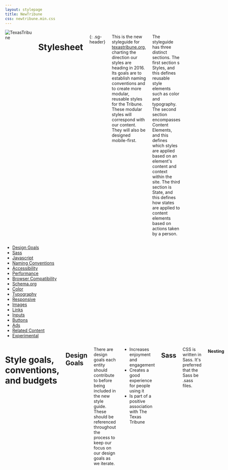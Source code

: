 ```yaml
---
layout: stylepage
title: NewTribune
css: newtribune.min.css
---
```


<!-- masthead -->
<div class="texastribune-page">
<script src="https://ajax.googleapis.com/ajax/libs/webfont/1.6.16/webfont.js"></script>
<script>
  WebFont.load({
    google: {
      families: ['Open Sans:400,700,400italic,700italic', 'PT Serif:400,700,400italic, 700italic']
    }
  });
</script>
<div class="masthead sixteen columns">
  <img class="logo" src="https://s3.amazonaws.com/static.texastribune.org/common/images/logo.jpg" title="TexasTribune">

Stylesheet
==========
{: .sg-header}

This is the new styleguide for [texastribune.org](http://www.texastribune.org), charting the direction our styles are heading in 2016. Its goals are to establish naming conventions and to create more modular, reusable styles for the Tribune. These modular styles will correspond with our content. They will also be designed mobile-first.

The styleguide has three distinct sections. The first section s Styles, and this defines reusable style elements such as color and typography. The second section encompasses Content Elements, and this defines which styles are applied based on an element's content and context within the site. The third section is State, and this defines how states are applied to content elements based on actions taken by a person.

</div><!-- end masthead -->

<div class="four columns"><div id='side-nav'><!-- side nav -->

* [Design Goals](#design-goals)
* [Sass](#sass)
* [Javascript](#javascript)
* [Naming Conventions](#naming-conventions)
* [Accessibility](#accessibility)
* [Performance](#performance)
* [Browser Compatibility](#browser-compatibility)
* [Schema.org](#schemaorg)
* [Color](#color)
* [Typography](#typography)
* [Responsive](#responsive)
* [Images](#images)
* [Links](#links)
* [Inputs](#inputs)
* [Buttons](#buttons)
* [Ads](#ads)
* [Related Content](#related-content)
* [Experimental](#experimental)

</div></div><!-- end side nav -->

<div class="twelve columns omega"><!-- main -->

# Style goals, conventions, and budgets

Design Goals
----------------

There are design goals each entity should contribute to before being included in the new style guide. These should be referenced throughout the process to keep our focus on our design goals as we iterate.

* Increases enjoyment and engagement
* Creates a good experience for people using it
* Is part of a positive association with The Texas Tribune

Sass
----

CSS is written in Sass. It's preferred that the Sass be .sass files.

#### Nesting

Sass should preferably be nested no more than three levels deep. It should be the exception and there should be a reason that it's being nested beyond three.

Javascript
----------

#### Third-party scripts

There are a few questions that should be asked and actions that should be taken before adding a new third-party script to the project.

* Know how much time a third-party script takes to load. This can be estimated by adding the script to the desired pages on our staging site and doing a WebPageTest there.

* Determine if the script can be loaded asynchronously. If it's possible, it should be set up to load async.

* Determine if a cache-header for the script can and should be set.


Naming Conventions
------------------

### Variable Names

Variables are used for colors and fonts. They're defined in settings.scss. If the color or font name is more than one word, start with the more general word first. 

Color variable names should always begin with $color. For example, for Tribune yellow, name use $color-yellow-tribune.

### Naming Conventions

Classes following the [BEM naming convention](https://en.bem.info/method/naming-convention/) should be used in most cases. Ids should only be used in HTML as Javascript hooks.

The naming of classes and ids should be done with the goal of creating modular entities to be reused and remixed throughout the site. There are no rules that always must be followed; however, this set of guidelines should be applicable to most situations. Things to keep in mind are also how easily searchable the classes and ids that you're using are, as well as if there are any potential clashes with current naming systems.

Naming will follow the BEM methodology. Modular entities can be blocks or elements. They can have modifiers that describe their appearance and behavior.

We will use the following words to refer to different entities within a page.

#### Base

Base styles are those applied generally with an element selector, a descendant selector, or a child selector.

#### Layout

Layout entities are the major elements included on a page, such as the header, main body area, and the footer.

#### Blocks

Blocks exist within the major layout sections.

#### Elements

Elements are entities that exist within a particular block, and not outside of that block. There should not be an element that exists within another element.

#### Modifiers

Modifiers are elements that indicate states or themes. These include such states as active, expanded, and collapsed.

Accessibility
-------------

#### Alt text

Use alt text to provide function, and not to provide content.

#### Navigation

It should be possible to tab through navigation.

Performance
-----------

Browser Compatibility
---------------------

All styles should be tested in IE9+, Firefox, Safari, and Chrome. They should be tested at mobile, tablet, and desktop widths.

Schema.org
----------

#### Articles
Articles should be tagged with Schema.org item properties. These properties should be included after an HTML element's classes. An article should have an itemprop of 'articleBody'. Headlines should be given an itemprop of 'headline'. Lead art should be given the itemprop of 'associatedMedia'. Bylines' authors should have the itemprops of 'author' and 'creator.'  

# Style Elements

Color
-----

Color should not be relied on to indicate something. Color enhances our content.

#### Yellows

<div class="swatch three columns column">
  <div class="colorfield" style="background: #ffc200;"></div>
  <span class="label">Tribune Yellow<br/>$color-yellow-tribune<br/>#ffc200</span>
</div>
<div class="swatch three columns column">
  <div class="colorfield" style="background: #ffb900;"></div>
  <span class="label">Dark Yellow<br/>$color-yellow-dark<br/>#ffb900</span>
</div>

<div style="clear: both;"></div>

#### Teal and Blue

<div class="swatch three columns column">
  <div class="colorfield" style="background: #a1d2df;"></div>
  <span class="label">Light Blue<br/>$color-blue-light<br/>#a1d2df</span>
</div>
<div class="swatch three columns column">
  <div class="colorfield" style="background: #539bae;"></div>
  <span class="label">Gray Teal<br/>$color-teal-gray<br/>#539bae</span>
</div>

<div style="clear: both;"></div>

#### Grayscale

The grayscale includes five shades of gray, and you should not need to use a gray outside of these options.

Gray light is used for borders around ads.

Off white is used as a background color.

<div class="swatch three columns column">
  <div class="colorfield" style="background: #222222;"></div>
  <span class="label">Black<br/>$color-black<br/>#222222</span>
</div>
<div class="swatch three columns column">
  <div class="colorfield" style="background: #4a4a4a;"></div>
  <span class="label">Dark Gray<br/>$color-gray-dark<br/>#4a4a4a</span>
</div>
<div class="swatch three columns column">
  <div class="colorfield" style="background: #797979;"></div>
  <span class="label">Medium Gray<br/>$color-gray-medium<br/>#797979</span>
</div>
<div class="swatch three columns column">
  <div class="colorfield" style="background: #D0D0D0;"></div>
  <span class="label">Light Gray<br/>$color-gray-light<br/>#D0D0D0</span>
</div>
<div class="swatch three columns column">
  <div class="colorfield" style="background: #F3F3F3;"></div>
  <span class="label">Off White<br/>$color-white-off<br/>#F3F3F3</span>
</div>

<div style="clear: both;"></div>

Typography
----------

#### Fonts

The new official fonts for The Texas Tribune website are PT Serif and Open Sans.

##### Loading &amp; Performance

Fonts will be loaded from [Google Fonts](https://www.google.com/fonts/) using [Web Font Loader](https://github.com/typekit/webfontloader). Please keep load time and use cases in mind when diversifying your font-weight choices.

##### Sans-serif

Open Sans is a sans serif font that comes in five weights. Similarly, only "regular" and "bold" will be used on Tribune proper. However, for this font pairing, the Interactive Data & Visuals Team is encouraged to use more than just the two main weights designated to the Tribune site. 

##### Serif

 PT Serif is a serif font that comes in three weights. Only "regular" and "bold" will be used on Tribune proper.

#### Font Size Sass

A root font size, defined in settings, sets the absolute font size. This base font size should be set in px on the root html element. Root font size differs based on the device width, and changes at tablet (799px) and mobile (520px). Root font size determines the absolute size of typography elements while keeping their relative sizing consistent.

```sass
$font-root: 18px
$font-root-tablet: 16px
$font-root-mobile: 14px
```

There will likely be a base serif and a base sans-serif font. These are yet to be determined.

We then have different sizes that are relative to this root font size. There are two smaller sizes and three larger sizes. These are sized in rems, to make their sizes relative to the root px size. If every font size should be larger, an update can be made to the $font-root settings. If only one font size should be larger, then an update can be made to that specific relative setting.

```sass
$xxl: 2.4rem
$xl: 2rem
$l: 1.8rem
$m: 1.5rem
$s: 1.2rem
$xs: 1rem
```

The classes for these sizes are ".font-xs", ".font-s", ".font-m", ".font-l", ".font-xl", and ".font-xxl".

This is meant to roughly begin establishing a system to follow; the system and these sizes may be adjusted as we decide on what fonts we are using moving forward. This system was inspired in part by [our news apps typography styles](http://apps.texastribune.org/styles/#typography) to keep cohesion where it makes sense between the two sets of styles.

# Content Elements

#### Headers

Each header (h1-h6) is then given font sizes, weights, and any other styles. Header tags should be used on each page in the correct order to provide meaning and structure to the page with their use.

<h1 class="header--xxl">h1 header example</h1>
<h2 class="header--xl">h2 header example</h2>
<h3 class="header--l">h3 header example</h3>
<h4 class="header--m">h4 header example</h4>
<h5 class="header--s">h5 header example</h5>
<h6 class="header--xs">h6 header example</h6>

#### Headlines

Headlines are elements that exist inside story blocks. Article headlines will use an h1 header. They will have a class of .story_headline. Headlines are rendered in PT Serif.

#### Bylines

Bylines are elements that exist within story blocks. They should use the class .story_byline. The times in bylines should use the HTML time tag.

#### Paragraphs

Paragraph entities are given base font sizes and styles. Paragraphs are rendered in PT Serif.

<p class="font-xs">This is an example paragraph.</p>

#### Icons

Icons usually fall into two categories, decorative and functional.

##### Decorative

Decorative icons usually act as a signposts and live near the content that they describe.

##### Functional

Functional icons tend to be action-oriented or link to other content.

Some functional icons can also be considered buttons. These buttons should always have a background color of $color-blue-light and a color of $color-white-pure. If the icon is a corporate logo, use the official color specified in their brand guidelines for the background color. The icon should be 55 percent of the size of its background color and visually centered within this space. This is based on either height or width (whichever is larger). To obtain this measurement, multiply the largest button dimension H or W by 0.55 - the outcome is the size of the icon’s H or W respectively. 

##### Font

For icons, we'll likely use Font Awesome, which is what we currently use.

We'll follow the PRO method outlined on [this page](http://fortawesome.github.io/Font-Awesome/get-started/) in the Font Awesome documentation. We'll include the font-awesome directory inside the Sass for the Tribune project. Only icons currently used in the project will be precompiled; comment out any unused icons so they aren't included in the CSS, and then uncomment icons as they're included in the project.

##### Documents
For visual representations of documents, including PDFs, we'll use the Font Awesome [file-text-o icon](http://fortawesome.github.io/Font-Awesome/icon/file-text-o/).

Responsive
----------

#### Media Queries

We'll use [Sass MQ](https://github.com/sass-mq/sass-mq) to organize our media queries in a clear, readable manner.

#### Grid

How to approach using a responsive grid framework is still undecided.

Images
------

A vector-heavy image does better as a .png while a photo-heavy image does better as a .jpg. .gifs should always be set aside for animated images. Art should try to keep all images under 700? KB.  

#### Lead art

Lead art is an element inside of a story block. It uses the figure html tag and has a class of .story_leadart. It should have a figcaption that contains a caption and credit. Alt should be set to "" to instruct a screen reader to skip, as its purpose is decorative.

Video
-----

Videos should have captions.

Links
-----

Links are a base style element. To be more accessible, links should not be signified only by the use of color. Links should not unexpectedly open a new window.

<a href="#">Click me, I go nowhere</a>

Inputs
------

Inputs with buttons should be attached to one another (i.e. search and email signups).

#### Newsletter signups

Newsletter signups are considered blocks, as they should be able to be reused on any place around the site. There may be times when newsletter signups are also elements; for example, there may be specific styles that apply to newsletter signups that appear inside of a story block. The class to use for newsletter signups is `.signup`.

If a newsletter signup appears inside of a story block, it will also include the class `.story_signup`.

Buttons
-------

Buttons are module elements.

Ads
---

We have an [ad styleguide](http://adstyles.herokuapp.com/) that encompasses ad units, ad sizes, and ad targeting. This styleguide defines which style elements should be applied to these ads.

Advertisements should always have a surrounding padding of 10px in $color-white-off plus a 1px border of $color-gray-light.

The top leaderboard (728x90) ad is the exception, in that it's not completely surrounded by this border, but is still segregated inside the same background color and contains a border on the side facing the site.

Ads should be centered within the story content.

Informational Block
-------------------

Info text blocks contain ?ems of padding and sit on $color-white-off and should have a distinct and descriptive header. Examples of informational blocks include our comment policy and disclosures.

Related Content
---------------

There will be a few related content blocks.

# States of Content

# Experimental

This includes classes and information on elements that represent what we're trying out, looking into next, and currently testing and iterating upon.

#### Read more

This is a block entity that can be reused in many different contexts. The class to use for this is `.readmore`.

```html
<a href="#" class="readmore">Read More</a>
```

#### Related Content Link

This is an element of the story block, since it's an inline related content element. The class to use for this is `.story_related--link`. If a related link exists outside of a story, then it would just have a class of `.related--link`.

```html
<ul class="story_relatedlink">
  <li></li>
  <li></li>
  <li></li>
</ul>
```

#### Related Media

This related image is an element of the story block. If a related image exists outside of a story, then it would just have a class of `.related--image`, since related content that can be added to other blocks would be its own block.

.story_relatedimage

```html
<figure class="story_relatedimage" itemprop="associatedMedia">
  <figcaption></figcaption>
</figure>
```

.story_relatedvideo

```html
<div class="video story_relatedvideo" itemprop="associatedMedia">
  <div class="youtube">
    <iframe>
  </div>
</div>
```

#### Story Quotes

These quotes exist as elements that must be found within a story block. They are considered quote elements within story blocks, with a modifier of pull.

.story_quote--pull

```html
<p class="story_quote--pull"></p>
```


#### Story subheaders
For subheaders, use a header class for the size of header you want, such as `.header--l`. Subheaders should not be h1 and should be either size l or size m. Headers are their own blocks and are not elements of the story block.

</div><!-- end main -->
</div>
